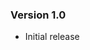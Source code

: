 <!--
    When adding new changelog entries, use [Issue #0] to link to issues and
    [PR #0 @user] to link to pull requests. Then run:

        ./gradlew changelogUpdateLinks

    to update the actual links at the bottom of the file.
-->

### Version 1.0

* Initial release

<!-- Do not manually edit the lines below. Use `./gradlew changelogUpdateLinks` to regenerate. -->
